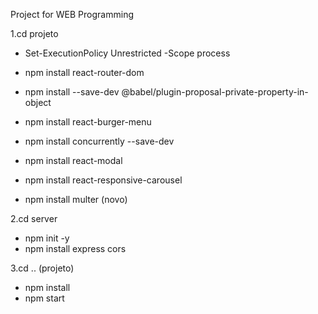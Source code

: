Project for WEB Programming

1.cd projeto

* Set-ExecutionPolicy Unrestricted -Scope process

* npm install react-router-dom

* npm install --save-dev @babel/plugin-proposal-private-property-in-object

* npm install react-burger-menu

* npm install concurrently --save-dev

* npm install react-modal

* npm install react-responsive-carousel
  
* npm install multer (novo)

2.cd server

* npm init -y
* npm install express cors

3.cd .. (projeto)

* npm install
* npm start
